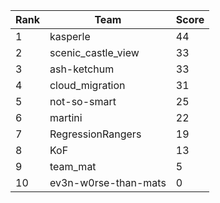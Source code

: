 | Rank | Team | Score |
| --- | --- | --- |
|1|kasperle|44|
|2|scenic_castle_view|33|
|3|ash-ketchum|33|
|4|cloud_migration|31|
|5|not-so-smart|25|
|6|martini|22|
|7|RegressionRangers|19|
|8|KoF|13|
|9|team_mat|5|
|10|ev3n-w0rse-than-mats|0|
